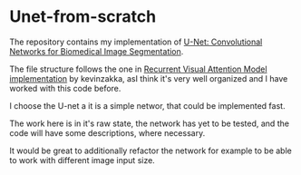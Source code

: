 # Unet-from-scratch

The repository contains my implementation of [U-Net: Convolutional Networks for Biomedical Image Segmentation](https://arxiv.org/abs/1505.04597).

The file structure follows the one in [Recurrent Visual Attention Model implementation](https://github.com/Mgryn/recurrent-visual-attention) by kevinzakka, asI think it's very well organized and I have worked with this code before.

I choose the U-net a it is a simple networ, that could be implemented fast. 

The work here is in it's raw state, the network has yet to be tested, and the code will have some descriptions, where necessary.

It would be great to additionally refactor the network for example to be able to work with different image input size.

